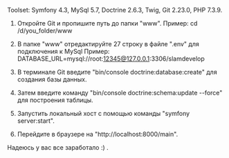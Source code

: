 Toolset: Symfony 4.3, MySql 5.7, Doctrine 2.6.3, Twig, Git 2.23.0, PHP 7.3.9.

1. Откройте Git и пропишите путь до папки "www".
Пример: cd /d/you_folder/www

2. В папке "www" отредактируйте 27 строку в файле ".env" для подключения к MySql
Пример: DATABASE_URL=mysql://root:12345@127.0.0.1:3306/slamdevelop

3. В терминале Git введите "bin/console doctrine:database:create" для создания базы данных.

4. Затем введите команду "bin/console doctrine:schema:update --force" для построения таблицы.

5. Запустить локальный хост с помощью команды "symfony server:start".

6. Перейдите в браузере на "http://localhost:8000/main".

Надеюсь у вас все заработало :) .